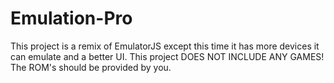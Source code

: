 # Emulation-Pro
This project is a remix of EmulatorJS except this time it has more devices it can emulate and a better UI. This project DOES NOT INCLUDE ANY GAMES! The ROM's should be provided by you.
